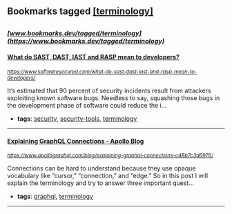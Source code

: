 ## Bookmarks tagged [[terminology]](https://www.bookmarks.dev/search?q=[terminology])

_<sup><sup>[www.bookmarks.dev/tagged/terminology](https://www.bookmarks.dev/tagged/terminology)</sup></sup>_
---
#### [What do SAST, DAST, IAST and RASP mean to developers?](https://www.softwaresecured.com/what-do-sast-dast-iast-and-rasp-mean-to-developers/)
_<sup>https://www.softwaresecured.com/what-do-sast-dast-iast-and-rasp-mean-to-developers/</sup>_

It’s estimated that 90 percent of security incidents result from attackers exploiting known software bugs. Needless to say, squashing those bugs in the development phase of software could reduce the i...
* **tags**: [security](../tagged/security.md), [security-tools](../tagged/security-tools.md), [terminology](../tagged/terminology.md)
---
#### [Explaining GraphQL Connections - Apollo Blog](https://www.apollographql.com/blog/explaining-graphql-connections-c48b7c3d6976/)
_<sup>https://www.apollographql.com/blog/explaining-graphql-connections-c48b7c3d6976/</sup>_

Connections can be hard to understand because they use opaque vocabulary like “cursor,” “connection,” and “edge.” So in this post I will explain the terminology and try to answer three important quest...
* **tags**: [graphql](../tagged/graphql.md), [terminology](../tagged/terminology.md)
---
